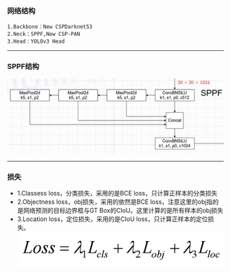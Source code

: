 ### 网络结构
```网络结构
1.Backbone：New CSPDarknet53
2.Neck：SPPF,New CSP-PAN
3.Head：YOLOv3 Head
```

-----------------------

### SPPF结构

![Alt text](image.png)

-----------------------

### 损失

* 1.Classess loss，分类损失，采用的是BCE loss，只计算正样本的分类损失
* 2.Objectness loss，obj损失，采用的依然是BCE loss，注意这里的obj指的是网络预测的目标边界框与GT Box的CIoU。这里计算的是所有样本的obj损失
* 3.Location loss，定位损失，采用的是CIoU loss，只计算正样本的定位损失。
![Alt text](image-1.png)

